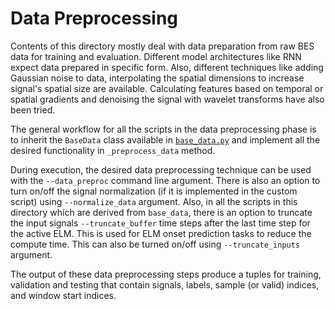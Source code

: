 # Data Preprocessing
Contents of this directory mostly deal with data preparation from raw BES data 
for training and evaluation. Different model architectures like RNN expect data 
prepared in specific form. Also, different techniques like adding Gaussian noise 
to data, interpolating the spatial dimensions to increase signal's spatial size
are available. Calculating features based on temporal or spatial gradients and 
denoising the signal with wavelet transforms have also been tried.

The general workflow for all the scripts in the data preprocessing phase is 
to inherit the `BaseData` class available in [`base_data.py`](base_data.py) and 
implement all the desired functionality in `_preprocess_data` method.

During execution, the desired data preprocessing technique can be used with the 
`--data_preproc` command line argument. There is also an option to turn on/off the
signal normalization (if it is implemented in the custom script) using 
`--normalize_data` argument. Also, in all the scripts in this directory which are 
derived from `base_data`, there is an option to truncate the input signals 
`--truncate_buffer` time steps after the last time step for the active ELM. This 
is used for ELM onset prediction tasks to reduce the compute time. This can also
be turned on/off using `--truncate_inputs` argument.

The output of these data preprocessing steps produce a tuples for training, validation 
and testing that contain signals, labels, sample (or valid) indices, and window start 
indices.